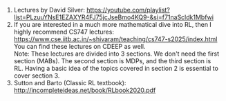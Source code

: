 1. Lectures by David Silver: https://youtube.com/playlist?list=PLzuuYNsE1EZAXYR4FJ75jcJseBmo4KQ9-&si=f71naScldk1Mbfwi <br/>
2.  If you are interested in a much more mathematical dive into RL, then I highly recommend CS747 lectures: https://www.cse.iitb.ac.in/~shivaram/teaching/cs747-s2025/index.html <br/>
You can find these lectures on CDEEP as well. <br/>
Note: These lectures are divided into 3 sections. We don't need the first section (MABs). The second section is MDPs, and the third section is RL. Having a basic idea of the topics covered in section 2 is essential to cover section 3.
3. Sutton and Barto (Classic RL textbook): http://incompleteideas.net/book/RLbook2020.pdf
  
